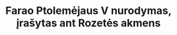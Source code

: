 ---
layout: quote
permalink: /lt/
langtag: lt
type: modern
script: Latn
langName: Lietuvių
englishLangName: Lithuanian
title: Farao Ptolemėjaus V nurodymas, įrašytas ant Rozetės akmens
quote: Šio nurodymo kopijos bus iškirstos hieroglifais, demotikais ir graikų kalba ant bazalto plokščių ir padėtos pirmos, antros ir trečios laipsnio šventyklose šalia Ptolemėjaus, amžinai gyvojo dievo, statulo.
reference: Ptolemėjaus V nurodymai ant Rozetės akmens, 196 m. pr. m. e., Britanijos muziejus.
imageAlt: Moneta su Ptolemėjaus V veidu
selectAriaLabel: Pasirinkite kalbą
buttonRandom: Atsitiktinis
direction: ltr
---